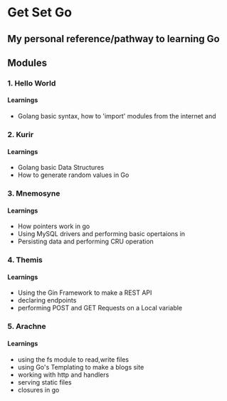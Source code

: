 # Get Set Go

## My personal reference/pathway to learning Go

## Modules

### 1. Hello World

#### Learnings

- Golang basic syntax, how to 'import' modules from the internet and

### 2. Kurir

#### Learnings

- Golang basic Data Structures
- How to generate random values in Go

### 3. Mnemosyne

#### Learnings

- How pointers work in go
- Using MySQL drivers and performing basic opertaions in
- Persisting data and performing CRU operation

### 4. Themis

#### Learnings

- Using the Gin Framework to make a REST API
- declaring endpoints
- performing POST and GET Requests on a Local variable

### 5. Arachne

#### Learnings

- using the fs module to read,write files
- using Go's Templating to make a blogs site
- working with http and handlers
- serving static files
- closures in go
